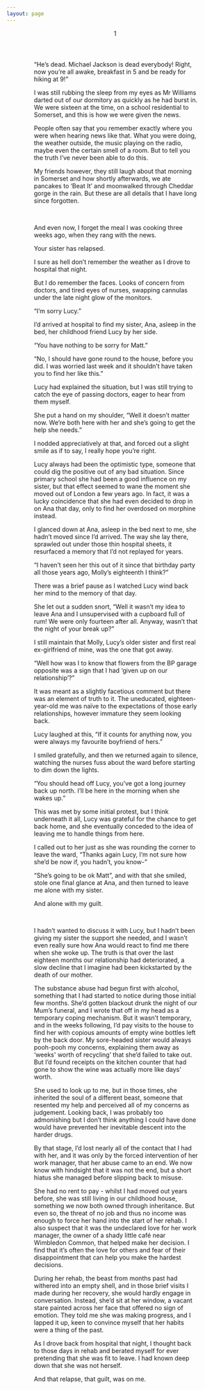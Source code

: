 ```yaml
---
layout: page
---
```

<div class="message" style="width: 75%; margin: auto;">

<p style="margin: auto; max-width: 10px; padding-bottom:40px">1</p>

<p class="book-paragraph">
“He’s dead. Michael Jackson is dead everybody! Right, now you’re all awake, breakfast in 5 and be ready for hiking at 9!”
</p>

<p class="book-paragraph">
I was still rubbing the sleep from my eyes as Mr Williams darted out of our dormitory as quickly as he had burst in. We were sixteen at the time, on a school residential to Somerset, and this is how we were given the news.
</p>

<p class="book-paragraph">
People often say that you remember exactly where you were when hearing news like that. What you were doing, the weather outside, the music playing on the radio, maybe even the certain smell of a room. But to tell you the truth I’ve never been able to do this.
</p>

<p class="book-paragraph">
My friends however, they still laugh about that morning in Somerset and how shortly afterwards, we ate pancakes to ‘Beat It’ and moonwalked through Cheddar gorge in the rain. But these are all details that I have long since forgotten.
</p>
<br>
<p class="book-paragraph">
And even now, I forget the meal I was cooking three weeks ago, when they rang with the news.
</p>

<p class="book-paragraph">
Your sister has relapsed.
</p>

<p class="book-paragraph">
 I sure as hell don’t remember the weather as I drove to hospital that night.
</p>

<p class="book-paragraph">
But I do remember the faces. Looks of concern from doctors, and tired eyes of nurses, swapping cannulas under the late night glow of the monitors.
</p>

<p class="book-paragraph">
“I’m sorry Lucy.”
</p>

<p class="book-paragraph">
I’d arrived at hospital to find my sister, Ana, asleep in the bed, her childhood friend Lucy by her side.
</p>

<p class="book-paragraph">
“You have nothing to be sorry for Matt.”
</p>

<p class="book-paragraph">
“No, I should have gone round to the house, before you did. I was worried last week and it shouldn’t have taken you to find her like this.”
</p>

<p class="book-paragraph">
Lucy had explained the situation, but I was still trying to catch the eye of passing doctors, eager to hear from them myself.
</p>

<p class="book-paragraph">
She put a hand on my shoulder, “Well it doesn’t matter now. We’re both here with her and she’s going to get the help she needs.”
</p>

<p class="book-paragraph">
I nodded appreciatively at that, and forced out a slight smile as if to say, I really hope you’re right.
</p>

<p class="book-paragraph">
Lucy always had been the optimistic type, someone that could dig the positive out of any bad situation. Since primary school she had been a good influence on my sister, but that effect seemed to wane the moment she moved out of London a few years ago. In fact, it was a lucky coincidence that she had even decided to drop in on Ana that day, only to find her overdosed on morphine instead.
</p>

<p class="book-paragraph">
I glanced down at Ana, asleep in the bed next to me, she hadn’t moved since I’d arrived. The way she lay there, sprawled out under those thin hospital sheets, it resurfaced a memory that I’d not replayed for years.
</p>

<p class="book-paragraph">
“I haven’t seen her this out of it since that birthday party all those years ago, Molly’s eighteenth I think?”
</p>

<p class="book-paragraph">
There was a brief pause as I watched Lucy wind back her mind to the memory of that day.  
</p>

<p class="book-paragraph">
She let out a sudden snort, “Well it wasn’t my idea to leave Ana and I unsupervised with a cupboard full of rum! We were only fourteen after all. Anyway, wasn’t that the night of your break up?”
</p>

<p class="book-paragraph">
I still maintain that Molly, Lucy’s older sister and first real ex-girlfriend of mine, was the one that got away.
</p>

<p class="book-paragraph">
“Well how was I to know that flowers from the BP garage opposite was a sign that I had ‘given up on our relationship’?”
</p>

<p class="book-paragraph">
   It was meant as a slightly facetious comment but there was an element of truth to it. The uneducated, eighteen-year-old me was naïve to the expectations of those early relationships, however immature they seem looking back.
</p>

<p class="book-paragraph">
Lucy laughed at this, “If it counts for anything now, you were always my favourite boyfriend of hers.”
</p>

<p class="book-paragraph">
I smiled gratefully, and then we returned again to silence, watching the nurses fuss about the ward before starting to dim down the lights.
</p>

<p class="book-paragraph">
“You should head off Lucy, you’ve got a long journey back up north. I’ll be here in the morning when she wakes up.”
</p>

<p class="book-paragraph">
This was met by some initial protest, but I think underneath it all, Lucy was grateful for the chance to get back home, and she eventually conceded to the idea of leaving me to handle things from here.
</p>

<p class="book-paragraph">
I called out to her just as she was rounding the corner to leave the ward, “Thanks again Lucy, I’m not sure how she’d be now if, you hadn’t, you know-”
</p>

<p class="book-paragraph">
“She’s going to be ok Matt”, and with that she smiled, stole one final glance at Ana, and then turned to leave me alone with my sister.
</p>

<p class="book-paragraph">
And alone with my guilt.
</p>
<br>

<p class="book-paragraph">
I hadn’t wanted to discuss it with Lucy, but I hadn’t been giving my sister the support she needed, and I wasn’t even really sure how Ana would react to find me there when she woke up. The truth is that over the last eighteen months our relationship had deteriorated, a slow decline that I imagine had been kickstarted by the death of our mother.
</p>

<p class="book-paragraph">
The substance abuse had begun first with alcohol, something that I had started to notice during those initial few months. She’d gotten blackout drunk the night of our Mum’s funeral, and I wrote that off in my head as a temporary coping mechanism. But it wasn’t temporary, and in the weeks following, I’d pay visits to the house to find her with copious amounts of empty wine bottles left by the back door. My sore-headed sister would always pooh-pooh my concerns, explaining them away as ‘weeks' worth of recycling’ that she’d failed to take out. But I’d found receipts on the kitchen counter that had gone to show the wine was actually more like days’ worth.
</p>

<p class="book-paragraph">
She used to look up to me, but in those times, she inherited the soul of a different beast, someone that resented my help and perceived all of my concerns as judgement. Looking back, I was probably too admonishing but I don’t think anything I could have done would have prevented her inevitable descent into the harder drugs.
</p>

<p class="book-paragraph">
By that stage, I’d lost nearly all of the contact that I had with her, and it was only by the forced intervention of her work manager, that her abuse came to an end. We now know with hindsight that it was not the end, but a short hiatus she managed before slipping back to misuse.
</p>

<p class="book-paragraph">
She had no rent to pay - whilst I had moved out years before, she was still living in our childhood house, something we now both owned through inheritance. But even so, the threat of no job and thus no income was enough to force her hand into the start of her rehab. I also suspect that it was the undeclared love for her work manager, the owner of a shady little café near Wimbledon Common, that helped make her decision. I find that it’s often the love for others and fear of their disappointment that can help you make the hardest decisions.
</p>

<p class="book-paragraph">
During her rehab, the beast from months past had withered into an empty shell, and in those brief visits I made during her recovery, she would hardly engage in conversation. Instead, she’d sit at her window, a vacant stare painted across her face that offered no sign of emotion. They told me she was making progress, and I lapped it up, keen to convince myself that her habits were a thing of the past.
</p>

<p class="book-paragraph">
As I drove back from hospital that night, I thought back to those days in rehab and berated myself for ever pretending that she was fit to leave. I had known deep down that she was not herself.
</p>

<p class="book-paragraph">
And that relapse, that guilt, was on me.
</p>

</div>
